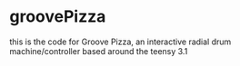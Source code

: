 groovePizza
===========
this is the code for Groove Pizza, an interactive radial drum machine/controller based around the teensy 3.1
